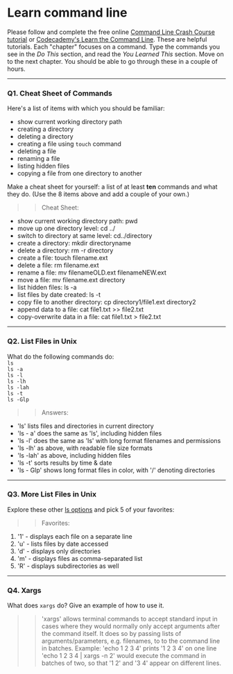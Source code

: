 # Learn command line

Please follow and complete the free online [Command Line Crash Course
tutorial](https://web.archive.org/web/20160708171659/http://cli.learncodethehardway.org/book/) or [Codecademy's Learn the Command Line](https://www.codecademy.com/learn/learn-the-command-line). These are helpful tutorials. Each "chapter" focuses on a command. Type the commands you see in the _Do This_ section, and read the _You Learned This_ section. Move on to the next chapter. You should be able to go through these in a couple of hours.

---

### Q1.  Cheat Sheet of Commands  

Here's a list of items with which you should be familiar:  
* show current working directory path
* creating a directory
* deleting a directory
* creating a file using `touch` command
* deleting a file
* renaming a file
* listing hidden files
* copying a file from one directory to another

Make a cheat sheet for yourself: a list of at least **ten** commands and what they do.  (Use the 8 items above and add a couple of your own.)  

> > Cheat Sheet:
* show current working directory path: pwd
* move up one directory level: cd ../
* switch to directory at same level: cd../directory
* create a directory: mkdir directoryname
* delete a directory: rm -r directory
* create a file: touch filename.ext
* delete a file: rm filename.ext
* rename a file: mv filenameOLD.ext filenameNEW.ext
* move a file: mv filename.ext directory
* list hidden files: ls -a
* list files by date created: ls -t
* copy file to another directory: cp directory1/file1.ext directory2
* append data to a file: cat file1.txt >> file2.txt
* copy-overwrite data in a file: cat file1.txt > file2.txt

---

### Q2.  List Files in Unix   

What do the following commands do:  
`ls`  
`ls -a`  
`ls -l`  
`ls -lh`  
`ls -lah`  
`ls -t`  
`ls -Glp`  

> > Answers:
* 'ls' lists files and directories in current directory
* 'ls - a' does the same as 'ls', including hidden files
* 'ls -l' does the same as 'ls' with long format filenames and permissions
* 'ls -lh' as above, with readable file size formats
* 'ls -lah' as above, including hidden files
* 'ls -t' sorts results by time & date
* 'ls - Glp' shows long format files in color, with '/' denoting directories

---

### Q3.  More List Files in Unix  

Explore these other [ls options](http://www.techonthenet.com/unix/basic/ls.php) and pick 5 of your favorites:

> > Favorites:
1. '1' - displays each file on a separate line
1. 'u' - lists files by date accessed
1. 'd' - displays only directories
1. 'm' - displays files as comma-separated list
1. 'R' - displays subdirectories as well

---

### Q4.  Xargs   

What does `xargs` do? Give an example of how to use it.

> > 'xargs' allows terminal commands to accept standard input in cases
> > where they would normally only accept arguments after the command itself. It
> > does so by passing lists of arguments/parameters, e.g. filenames, to
> > to the command line in batches.
> > Example: 'echo 1 2 3 4' prints '1 2 3 4' on one line
> >           'echo 1 2 3 4 | xargs -n 2' would execute the command in batches
> >           of two, so that '1 2' and '3 4' appear on different lines.
 

